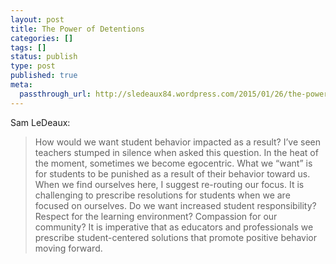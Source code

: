 ```yaml
---
layout: post
title: The Power of Detentions
categories: []
tags: []
status: publish
type: post
published: true
meta:
  passthrough_url: http://sledeaux84.wordpress.com/2015/01/26/the-power-of-detentions/
---
```


Sam LeDeaux:


>How would we want student behavior impacted as a result? I’ve seen teachers stumped in silence when asked this question. In the heat of the moment, sometimes we become egocentric. What we “want” is for students to be punished as a result of their behavior toward us. When we find ourselves here, I suggest re-routing our focus. It is challenging to prescribe resolutions for students when we are focused on ourselves. Do we want increased student responsibility? Respect for the learning environment? Compassion for our community? It is imperative that as educators and professionals we prescribe student-centered solutions that promote positive behavior moving forward.
